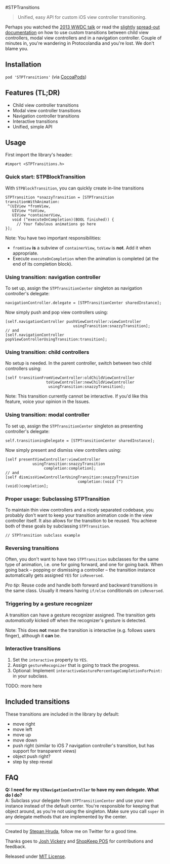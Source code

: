 #STPTransitions

> Unified, easy API for custom iOS view controller transitioning.

Perhaps you watched the [2013 WWDC talk](http://asciiwwdc.com/2013/sessions/218) or read the [slightly](https://developer.apple.com/library/ios/documentation/uikit/reference/UIViewControllerAnimatedTransitioning_Protocol/Reference/Reference.html) [spread-out](https://developer.apple.com/library/ios/documentation/uikit/reference/UIViewController_Class/Reference/Reference.html#//apple_ref/occ/instm/UIViewController/transitionFromViewController:toViewController:duration:options:animations:completion:) [documentation](https://developer.apple.com/library/ios/documentation/uikit/reference/UIViewControllerInteractiveTransitioning_protocol/Reference/Reference.html#//apple_ref/occ/intf/UIViewControllerInteractiveTransitioning) on how to use custom transitions between child view controllers, modal view controllers and in a navigation controller. Couple of minutes in, you're wandering in Protocolandia and you're lost. We don't blame you.  

## Installation

`pod 'STPTransitions'` (via [CocoaPods](http://cocoapods.org))

## Features (TL;DR)

* Child view controller transitions
* Modal view controller transitions
* Navigation controller transitions
* Interactive transitions
* Unified, simple API


## Usage

First import the library's header:

```
#import <STPTransitions.h>
```

### Quick start: STPBlockTransition

With `STPBlockTransition`, you can quickly create in-line transitions

```
STPTransition *snazzyTransition = [STPTransition transitionWithAnimation:
 ^(UIView *fromView,
   UIView *toView, 
   UIView *containerView, 
   void (^executeOnCompletion)(BOOL finished)) {
     // Your fabulous animations go here
}];
```
Note: You have two important responsibilities:

 * `fromView` **is** a subview of `containerView`, `toView` is **not**. Add it when appropriate. 
 * Execute `executeOnCompletion` when the animation is completed (at the end of its completion block).

### Using transition: navigation controller

To set up, assign the `STPTransitionCenter` singleton as navigation controller's delegate:

```
navigationController.delegate = [STPTransitionCenter sharedInstance];
```

Now simply push and pop view controllers using:

```
[self.navigationController pushViewController:viewController
                              usingTransition:snazzyTransition];
// and                              
[self.navigationController popViewControllerUsingTransition:transition];
```

### Using transition: child controllers

No setup is needed. In the parent controller, switch between two child controllers using:

```
[self transitionFromViewController:oldChildViewController
                  toViewController:newChildViewController
                   usingTransition:snazzyTransition];
```
Note: This transition currently cannot be interactive. If you'd like this feature, voice your opinion in the Issues.

### Using transition: modal controller

To set up, assign the `STPTransitionCenter` singleton as presenting controller's delegate:

```
self.transitioningDelegate = [STPTransitionCenter sharedInstance];
```

Now simply present and dismiss view controllers using:

```
[self presentViewController:viewController
            usingTransition:snazzyTransition
                 completion:completion];
// and                
[self dismissViewControllerUsingTransition:snazzyTransition
                                completion:(void (^)(void))completion];
```

### Proper usage: Subclassing STPTransition

To maintain thin view controllers and a nicely separated codebase, you probably don't want to keep your transition animation code in the view controller itself. It also allows for the transition to be reused. You achieve both of these goals by subclassing `STPTransition`.

```
// STPTransition subclass example
```

### Reversing transitions

Often, you don't want to have two `STPTransition` subclasses for the same type of animation, i.e. one for going forward, and one for going back. When going back – popping or dismissing a controller – the transition instance automatically gets assigned `YES` for `isReversed`.

_Pro tip_: Reuse code and handle both forward and backward transitions in the same class. Usually it means having `if/else` conditionals on `isReversed`.

### Triggering by a gesture recognizer

A transition can have a gesture recognizer assigned. The transition gets _automatically_ kicked off when the recognizer's gesture is detected.

Note: This does **not** mean the transition is interactive (e.g. follows users finger), although it **can** be.

### Interactive transitions

1. Set the `interactive` property to `YES`.
2. Assign `gestureRecognizer` that is going to track the progress.
3. Optional: Implement `interactiveGesturePercentageCompletionForPoint:` in your subclass.

TODO: more here

## Included transitions

These transitions are included in the library by default:

* move right
* move left
* move up
* move down
* push right (similar to iOS 7 navigation controller's transition, but has support for transparent views)
* object push right?
* step by step reveal

## FAQ

**Q: I need for my `UINavigationController` to have my own delegate. What do I do?**  
A: Subclass your delegate from `STPTransitionCenter` and use your own instance instead of the default center. You're responsible for keeping that object around, as you're not using the singleton. Make sure you call `super` in any delegate methods that are implemented by the center.  
  
---

Created by [Stepan Hruda](https://twitter.com/stepanhruda), follow me on Twitter for a good time.  

Thanks goes to [Josh Vickery](https://twitter.com/vickeryj) and [ShopKeep POS](https://www.shopkeep.com) for contributions and feedback.

Released under [MIT License](LICENSE).
